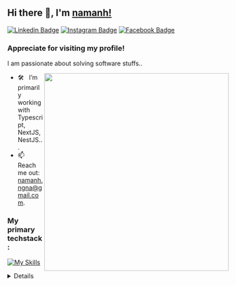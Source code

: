 ## Hi there 👋, I'm [namanh!](https://github.com/ng-namanh/)

[![Linkedin Badge](https://img.shields.io/badge/-LinkedIn-0e76a8?style=flat-square&logo=Linkedin&logoColor=white)](https://linkedin.com/in/namanhh03)
[![Instagram Badge](https://img.shields.io/badge/-Instagram-e4405f?style=flat-square&logo=Instagram&logoColor=white)](https://instagram.com/ng_namanh13/)
[![Facebook Badge](https://img.shields.io/badge/-Facebook-008BE6?style=flat-square&logo=Facebook&logoColor=white)](https://www.facebook.com/profile.php?id=100038219105685&sk=about)
### Appreciate for visiting my profile! &nbsp; 

I am passionate about solving software stuffs..

<img align="right" height="450px" width="420px" src="https://user-images.githubusercontent.com/81328619/213875785-400ae517-156b-4aca-a787-bac75d84c393.gif" />

- 🛠 &nbsp; I’m primarily working with Typescript, NextJS, NestJS...
- 📫 &nbsp; Reach me out: namanh.ngna@gmail.com.


### My primary techstack:

[![My Skills](https://skillicons.dev/icons?i=js,ts,react,nextjs,vue,nuxtjs,figma,git,nestjs,nodejs,redux,mongo&perline=7)](https://skillicons.dev)


<details>
  <br />
  <b>⚙️ Things I use to get stuff done</b>
  	<ul>
  	    <li><b>OS:</b> Arch Linux</li>
	    <li><b>Laptop: </b> Lenovo Ideapad 5i</li>
  	    <li><b>Browser: </b> Zen Browser</li>
	    <li><b>Code Editor:</b>Zed</li>
	</ul>
</details>


